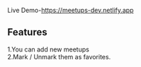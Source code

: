 Live Demo-https://meetups-dev.netlify.app
## Features
1.You can add new meetups <br>
2.Mark / Unmark them as favorites.
